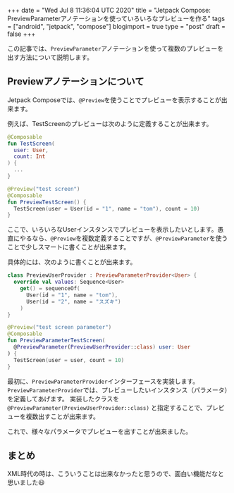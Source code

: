 +++
date = "Wed Jul  8 11:36:04 UTC 2020"
title = "Jetpack Compose: PreviewParameterアノテーションを使っていろいろなプレビューを作る"
tags = ["android", "jetpack", "compose"]
blogimport = true
type = "post"
draft = false
+++

この記事では、`PreviewParameter`アノテーションを使って複数のプレビューを出す方法について説明します。

## Previewアノテーションについて

Jetpack Composeでは、`@Preview`を使うことでプレビューを表示することが出来ます。

例えば、TestScreenのプレビューは次のように定義することが出来ます。

```kotlin
@Composable
fun TestScreen(
  user: User,
  count: Int
) {
  ...
}

@Preview("test screen")
@Composable
fun PreviewTestScreen() {
  TestScreen(user = User(id = "1", name = "tom"), count = 10)
}
```

ここで、いろいろなUserインスタンスでプレビューを表示したいとします。愚直にやるなら、`@Preview`を複数定義することですが、`@PreviewParameter`を使うことで少しスマートに書くことが出来ます。

具体的には、次のように書くことが出来ます。

```kotlin
class PreviewUserProvider : PreviewParameterProvider<User> {
  override val values: Sequence<User>
    get() = sequenceOf(
      User(id = "1", name = "tom"),
      User(id = "2", name = "スズキ")
    )
}

@Preview("test screen parameter")
@Composable
fun PreviewParameterTestScreen(
  @PreviewParameter(PreviewUserProvider::class) user: User
) {
  TestScreen(user = user, count = 10)
}
```

最初に、`PreviewParameterProvider`インターフェースを実装します。`PreviewParameterProvider`では、プレビューしたいインスタンス（パラメータ）を定義してあげます。
実装したクラスを `@PreviewParameter(PreviewUserProvider::class)` と指定することで、プレビューを複数出すことが出来ます。

これで、様々なパラメータでプレビューを出すことが出来ました。

## まとめ

XML時代の時は、こういうことは出来なかったと思うので、面白い機能だなと思いました😃
